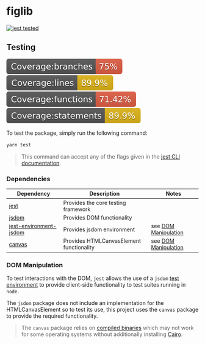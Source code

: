 # figlib

[![jest tested](https://img.shields.io/badge/Jest-tested-eee.svg?logo=jest&labelColor=99424f)](https://github.com/jestjs/jest)

## Testing

![branches](./coverage/badge-branches.svg) ![lines](./coverage/badge-lines.svg) ![functions](./coverage/badge-functions.svg) ![statements](./coverage/badge-statements.svg)

To test the package, simply run the following command:

```sh
yarn test
```

>This command can accept any of the flags given in the [jest CLI documentation](https://jestjs.io/docs/cli#options).

### Dependencies

| Dependency | Description | Notes |
|---|---|---|
| [jest](https://github.com/jestjs/jest) | Provides the core testing framework | |
| [jsdom](https://github.com/jsdom/jsdom) | Provides DOM functionality  | |
| [jest-environment-jsdom](https://github.com/jestjs/jest) | Provides jsdom environment | see [DOM Manipulation](#dom-manipulation)  |
| [canvas](https://github.com/Automattic/node-canvas) | Provides HTMLCanvasElement functionality | see [DOM Manipulation](#dom-manipulation) |

### DOM Manipulation

To test interactions with the DOM, `jest` allows the use of a `jsdom` [test environment](https://jestjs.io/docs/configuration#testenvironment-string) to provide client-side functionality to test suites running in `node`.

The `jsdom` package does not include an implementation for the HTMLCanvasElement so to test its use, this project uses the `canvas` package to provide the required functionality.

> The `canvas` package relies on [compiled binaries](https://github.com/Automattic/node-canvas?tab=readme-ov-file#compiling) which may not work for some operating systems without additionally installing [Cairo](https://cairographics.org/).
